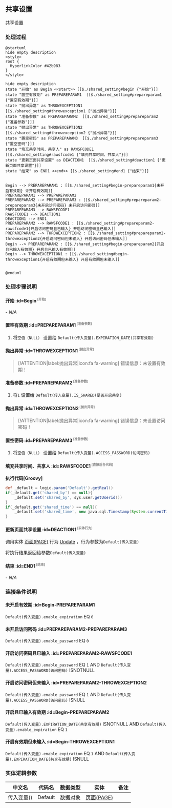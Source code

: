 ## 共享设置 <!-- {docsify-ignore-all} -->

   共享设置

### 处理过程

```plantuml
@startuml
hide empty description
<style>
root {
  HyperlinkColor #42b983
}
</style>

hide empty description
state "开始" as Begin <<start>> [[$./shared_setting#begin {"开始"}]]
state "置空有效期" as PREPAREPARAM1  [[$./shared_setting#prepareparam1 {"置空有效期"}]]
state "抛出异常" as THROWEXCEPTION1  [[$./shared_setting#throwexception1 {"抛出异常"}]]
state "准备参数" as PREPAREPARAM2  [[$./shared_setting#prepareparam2 {"准备参数"}]]
state "抛出异常" as THROWEXCEPTION2  [[$./shared_setting#throwexception2 {"抛出异常"}]]
state "置空密码" as PREPAREPARAM3  [[$./shared_setting#prepareparam3 {"置空密码"}]]
state "填充共享时间、共享人" as RAWSFCODE1  [[$./shared_setting#rawsfcode1 {"填充共享时间、共享人"}]]
state "更新页面共享设置" as DEACTION1  [[$./shared_setting#deaction1 {"更新页面共享设置"}]]
state "结束" as END1 <<end>> [[$./shared_setting#end1 {"结束"}]]


Begin --> PREPAREPARAM1 : [[$./shared_setting#begin-prepareparam1{未开启有效期} 未开启有效期]]
PREPAREPARAM1 --> PREPAREPARAM2
PREPAREPARAM2 --> PREPAREPARAM3 : [[$./shared_setting#prepareparam2-prepareparam3{未开启访问密码} 未开启访问密码]]
PREPAREPARAM3 --> RAWSFCODE1
RAWSFCODE1 --> DEACTION1
DEACTION1 --> END1
PREPAREPARAM2 --> RAWSFCODE1 : [[$./shared_setting#prepareparam2-rawsfcode1{开启访问密码且已输入} 开启访问密码且已输入]]
PREPAREPARAM2 --> THROWEXCEPTION2 : [[$./shared_setting#prepareparam2-throwexception2{开启访问密码但未输入} 开启访问密码但未输入]]
Begin --> PREPAREPARAM2 : [[$./shared_setting#begin-prepareparam2{开启且已输入有效期} 开启且已输入有效期]]
Begin --> THROWEXCEPTION1 : [[$./shared_setting#begin-throwexception1{开启有效期但未输入} 开启有效期但未输入]]


@enduml
```


### 处理步骤说明

#### 开始 :id=Begin<sup class="footnote-symbol"> <font color=gray size=1>[开始]</font></sup>



*- N/A*
#### 置空有效期 :id=PREPAREPARAM1<sup class="footnote-symbol"> <font color=gray size=1>[准备参数]</font></sup>



1. 将`空值（NULL）` 设置给  `Default(传入变量).EXPIRATION_DATE(共享有效期)`

#### 抛出异常 :id=THROWEXCEPTION1<sup class="footnote-symbol"> <font color=gray size=1>[抛出异常]</font></sup>



> [!ATTENTION|label:抛出异常|icon:fa fa-warning]
> 错误信息：未设置有效期！

#### 准备参数 :id=PREPAREPARAM2<sup class="footnote-symbol"> <font color=gray size=1>[准备参数]</font></sup>



1. 将`1` 设置给  `Default(传入变量).IS_SHARED(是否开启共享)`

#### 抛出异常 :id=THROWEXCEPTION2<sup class="footnote-symbol"> <font color=gray size=1>[抛出异常]</font></sup>



> [!ATTENTION|label:抛出异常|icon:fa fa-warning]
> 错误信息：未设置访问密码！

#### 置空密码 :id=PREPAREPARAM3<sup class="footnote-symbol"> <font color=gray size=1>[准备参数]</font></sup>



1. 将`空值（NULL）` 设置给  `Default(传入变量).ACCESS_PASSWORD(访问密码)`

#### 填充共享时间、共享人 :id=RAWSFCODE1<sup class="footnote-symbol"> <font color=gray size=1>[直接后台代码]</font></sup>



<p class="panel-title"><b>执行代码[Groovy]</b></p>

```groovy
def _default = logic.param('Default').getReal()
if(_default.get('shared_by') == null){
    _default.set('shared_by', sys.user.getUserid())
}
if(_default.get('shared_time') == null){
    _default.set('shared_time', new java.sql.Timestamp(System.currentTimeMillis()))
}
```

#### 更新页面共享设置 :id=DEACTION1<sup class="footnote-symbol"> <font color=gray size=1>[实体行为]</font></sup>



调用实体 [页面(PAGE)](module/Wiki/article_page.md) 行为 [Update](module/Wiki/article_page#行为) ，行为参数为`Default(传入变量)`

将执行结果返回给参数`Default(传入变量)`

#### 结束 :id=END1<sup class="footnote-symbol"> <font color=gray size=1>[结束]</font></sup>



*- N/A*


### 连接条件说明
#### 未开启有效期 :id=Begin-PREPAREPARAM1

`Default(传入变量).enable_expiration` EQ `0`
#### 未开启访问密码 :id=PREPAREPARAM2-PREPAREPARAM3

`Default(传入变量).enable_password` EQ `0`
#### 开启访问密码且已输入 :id=PREPAREPARAM2-RAWSFCODE1

`Default(传入变量).enable_password` EQ `1` AND `Default(传入变量).ACCESS_PASSWORD(访问密码)` ISNOTNULL
#### 开启访问密码但未输入 :id=PREPAREPARAM2-THROWEXCEPTION2

`Default(传入变量).enable_password` EQ `1` AND `Default(传入变量).ACCESS_PASSWORD(访问密码)` ISNULL
#### 开启且已输入有效期 :id=Begin-PREPAREPARAM2

`Default(传入变量).EXPIRATION_DATE(共享有效期)` ISNOTNULL AND `Default(传入变量).enable_expiration` EQ `1`
#### 开启有效期但未输入 :id=Begin-THROWEXCEPTION1

`Default(传入变量).enable_expiration` EQ `1` AND `Default(传入变量).EXPIRATION_DATE(共享有效期)` ISNULL


### 实体逻辑参数

|    中文名   |    代码名    |  数据类型    |  实体   |备注 |
| --------| --------| -------- | -------- | --------   |
|传入变量(<i class="fa fa-check"/></i>)|Default|数据对象|[页面(PAGE)](module/Wiki/article_page.md)||
